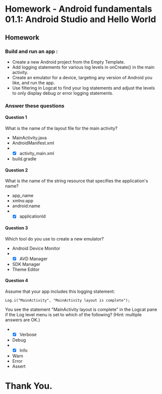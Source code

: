 # Homework - Android fundamentals 01.1: Android Studio and Hello World

## Homework 

### Build and run an app :

* Create a new Android project from the Empty Template.
* Add logging statements for various log levels in onCreate() in the main activity.
* Create an emulator for a device, targeting any version of Android you like, and run the app.
* Use filtering in Logcat to find your log statements and adjust the levels to only display debug or error logging statements.

### Answer these questions

#### Question 1

What is the name of the layout file for the main activity?

* MainActivity.java
* AndroidManifest.xml
* - [x] activity_main.xml
*  build.gradle

#### Question 2

What is the name of the string resource that specifies the application's name?

* app_name
* xmlns:app
* android:name
* - [x] applicationId

#### Question 3 

Which tool do you use to create a new emulator?

* Android Device Monitor
* - [x] AVD Manager
* SDK Manager
* Theme Editor

#### Question 4

Assume that your app includes this logging statement:

`
Log.i("MainActivity", "MainActivity layout is complete");
`

You see the statement "MainActivity layout is complete" in the Logcat pane if the Log level menu is set to which of the following? (Hint: multiple answers are OK.)

* - [x] Verbose
* Debug
* -[x] Info
* Warn
* Error
* Assert

# Thank You.
